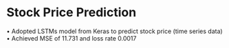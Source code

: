 # Stock Price Prediction

•	Adopted LSTMs model from Keras to predict stock price (time series data)
•	Achieved MSE of 11.731 and loss rate 0.0017
